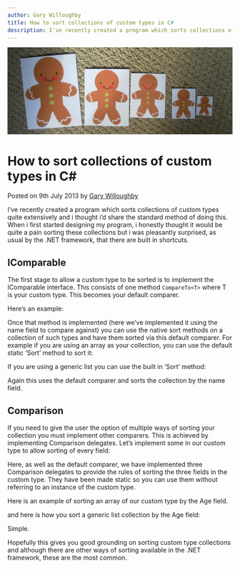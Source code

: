 ```yaml
---
author: Gary Willoughby
title: How to sort collections of custom types in C#
description: I've recently created a program which sorts collections of custom types quite extensively and i thought i'd share the standard method of doing this.
---
```


![](/articles/images/how-to-sort-collections-of-custom-types-in-c-sharp-banner.jpg)

# How to sort collections of custom types in C#

<time>Posted on 9th July 2013 by [Gary Willoughby](/pages/about.html)</time>

I’ve recently created a program which sorts collections of custom types quite extensively and i thought i’d share the standard method of doing this. When i first started designing my program, i honestly thought it would be quite a pain sorting these collections but i was pleasantly surprised, as usual by the .NET framework, that there are built in shortcuts.

## IComparable

The first stage to allow a custom type to be sorted is to implement the IComparable interface. This consists of one method `CompareTo<T>` where T is your custom type. This becomes your default comparer.

Here’s an example:

<script src="https://gist.github.com/nomad-software/a5167f6b866338cd9dcb243f5e982ee0.js"></script>

Once that method is implemented (here we’ve implemented it using the name field to compare against) you can use the native sort methods on a collection of such types and have them sorted via this default comparer. For example if you are using an array as your collection, you can use the default static ‘Sort’ method to sort it:

<script src="https://gist.github.com/nomad-software/7e54b8618213bd736ecd525078dddf81.js"></script>

If you are using a generic list you can use the built in ‘Sort’ method:

<script src="https://gist.github.com/nomad-software/33715f7cacbe80fbaed90d49881a5343.js"></script>

Again this uses the default comparer and sorts the collection by the name field.

## Comparison

If you need to give the user the option of multiple ways of sorting your collection you must implement other comparers. This is achieved by implementing Comparison delegates. Let’s implement some in our custom type to allow sorting of every field:

<script src="https://gist.github.com/nomad-software/c393b614afe0541b464b6388324ae920.js"></script>

Here, as well as the default comparer, we have implemented three Comparison delegates to provide the rules of sorting the three fields in the custom type. They have been made static so you can use them without referring to an instance of the custom type.

Here is an example of sorting an array of our custom type by the Age field.

<script src="https://gist.github.com/nomad-software/148edbfd338be90d9071c97ce875f9f8.js"></script>

and here is how you sort a generic list collection by the Age field:

<script src="https://gist.github.com/nomad-software/3701599a4aaf8d80c9a9d4d8dc18002d.js"></script>

Simple.

Hopefully this gives you good grounding on sorting custom type collections and although there are other ways of sorting available in the .NET framework, these are the most common.
